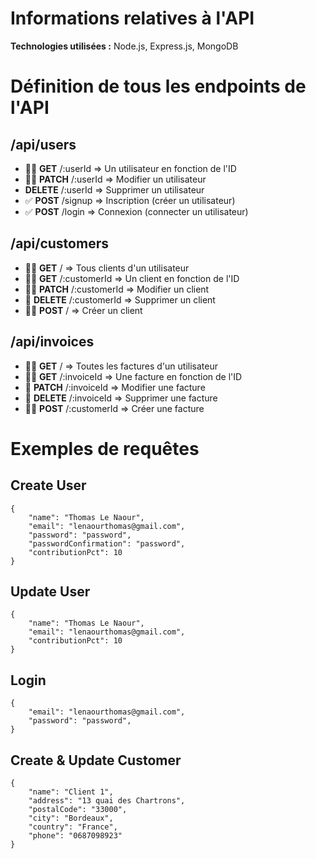 # Informations relatives à l'API

**Technologies utilisées :** Node.js, Express.js, MongoDB

# Définition de tous les endpoints de l'API

## /api/users

- 🔐✅ **GET** /:userId => Un utilisateur en fonction de l'ID
- 🔐✅ **PATCH** /:userId => Modifier un utilisateur
- **DELETE** /:userId => Supprimer un utilisateur
- ✅ **POST** /signup => Inscription (créer un utilisateur)
- ✅ **POST** /login => Connexion (connecter un utilisateur)

## /api/customers

- 🔐✅ **GET** / => Tous clients d'un utilisateur
- 🔐✅ **GET** /:customerId => Un client en fonction de l'ID
- 🔐✅ **PATCH** /:customerId => Modifier un client
- 🔐 **DELETE** /:customerId => Supprimer un client
- 🔐✅ **POST** / => Créer un client

## /api/invoices

- 🔐✅ **GET** / => Toutes les factures d'un utilisateur
- 🔐✅ **GET** /:invoiceId => Une facture en fonction de l'ID
- 🔐 **PATCH** /:invoiceId => Modifier une facture
- 🔐 **DELETE** /:invoiceId => Supprimer une facture
- 🔐✅ **POST** /:customerId => Créer une facture

# Exemples de requêtes

## Create User

```
{
	"name": "Thomas Le Naour",
	"email": "lenaourthomas@gmail.com",
	"password": "password",
	"passwordConfirmation": "password",
	"contributionPct": 10
}
```

## Update User

```
{
	"name": "Thomas Le Naour",
	"email": "lenaourthomas@gmail.com",
	"contributionPct": 10
}
```

## Login

```
{
	"email": "lenaourthomas@gmail.com",
	"password": "password",
}
```

## Create & Update Customer

```
{
	"name": "Client 1",
	"address": "13 quai des Chartrons",
	"postalCode": "33000",
	"city": "Bordeaux",
	"country": "France",
	"phone": "0687098923"
}
```
